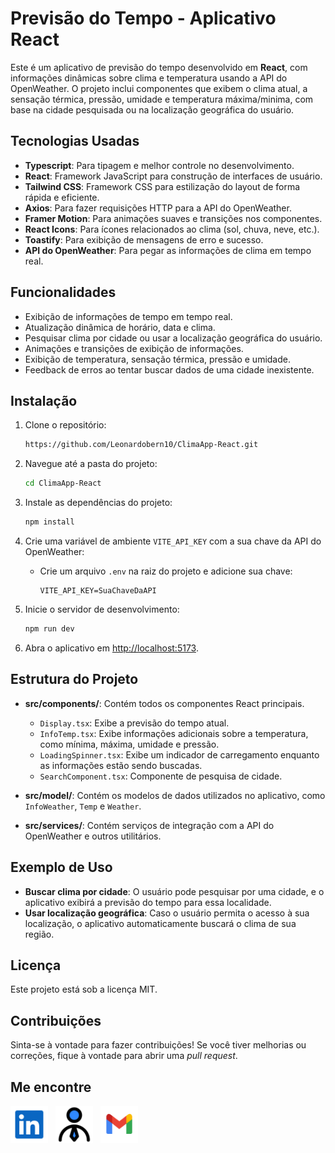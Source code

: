 # Previsão do Tempo - Aplicativo React

Este é um aplicativo de previsão do tempo desenvolvido em **React**, com informações dinâmicas sobre clima e temperatura usando a API do OpenWeather. O projeto inclui componentes que exibem o clima atual, a sensação térmica, pressão, umidade e temperatura máxima/minima, com base na cidade pesquisada ou na localização geográfica do usuário.

## Tecnologias Usadas

- **Typescript**: Para tipagem e melhor controle no desenvolvimento.
- **React**: Framework JavaScript para construção de interfaces de usuário.
- **Tailwind CSS**: Framework CSS para estilização do layout de forma rápida e eficiente.
- **Axios**: Para fazer requisições HTTP para a API do OpenWeather.
- **Framer Motion**: Para animações suaves e transições nos componentes.
- **React Icons**: Para ícones relacionados ao clima (sol, chuva, neve, etc.).
- **Toastify**: Para exibição de mensagens de erro e sucesso.
- **API do OpenWeather**: Para pegar as informações de clima em tempo real.

## Funcionalidades

- Exibição de informações de tempo em tempo real.
- Atualização dinâmica de horário, data e clima.
- Pesquisar clima por cidade ou usar a localização geográfica do usuário.
- Animações e transições de exibição de informações.
- Exibição de temperatura, sensação térmica, pressão e umidade.
- Feedback de erros ao tentar buscar dados de uma cidade inexistente.

## Instalação

1. Clone o repositório:

     ```bash
     https://github.com/Leonardobern10/ClimaApp-React.git
     ```

2. Navegue até a pasta do projeto:

     ```bash
     cd ClimaApp-React
     ```

3. Instale as dependências do projeto:

     ```bash
     npm install
     ```

4. Crie uma variável de ambiente `VITE_API_KEY` com a sua chave da API do OpenWeather:

     - Crie um arquivo `.env` na raiz do projeto e adicione sua chave:

          ```
          VITE_API_KEY=SuaChaveDaAPI
          ```

5. Inicie o servidor de desenvolvimento:

     ```bash
     npm run dev
     ```

6. Abra o aplicativo em [http://localhost:5173](http://localhost:5173).

## Estrutura do Projeto

- **src/components/**: Contém todos os componentes React principais.

     - `Display.tsx`: Exibe a previsão do tempo atual.
     - `InfoTemp.tsx`: Exibe informações adicionais sobre a temperatura, como mínima, máxima, umidade e pressão.
     - `LoadingSpinner.tsx`: Exibe um indicador de carregamento enquanto as informações estão sendo buscadas.
     - `SearchComponent.tsx`: Componente de pesquisa de cidade.

- **src/model/**: Contém os modelos de dados utilizados no aplicativo, como `InfoWeather`, `Temp` e `Weather`.
- **src/services/**: Contém serviços de integração com a API do OpenWeather e outros utilitários.

## Exemplo de Uso

- **Buscar clima por cidade**: O usuário pode pesquisar por uma cidade, e o aplicativo exibirá a previsão do tempo para essa localidade.
- **Usar localização geográfica**: Caso o usuário permita o acesso à sua localização, o aplicativo automaticamente buscará o clima de sua região.

## Licença

Este projeto está sob a licença MIT.

## Contribuições

Sinta-se à vontade para fazer contribuições! Se você tiver melhorias ou correções, fique à vontade para abrir uma _pull request_.

## Me encontre

<div style="width: full; display: flex; flex-direction: row; gap: 12px">
  <a href="https://www.linkedin.com/in/leonardo-bernardo25/" target="_blank">
    <img src="public/linkedin-svgrepo-com.svg" alt="Meu LinkedIn" width="60" />
  </a>
  <a href="https://portfolio-leonardo25.vercel.app/" target="_blank">
    <img src="public/user.svg" alt="Meu portfólio" width="60" />
  </a>
  <a href="mailto:leonardo@example.com">
       <img src="public/gmail-svgrepo-com.svg" alt="Meu portfólio" width="60" />
  </a>
</div>
